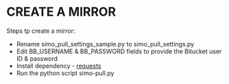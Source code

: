 
CREATE A MIRROR
====

Steps tp create a mirror: 

  * Rename simo_pull_settings_sample.py to simo_pull_settings.py
  * Edit BB_USERNAME & BB_PASSWORD fields to provide the Bitucket user ID & password
  * Install dependency - [requests](http://requests.readthedocs.org/en/latest/user/install/)
  * Run the python script simo-pull.py
